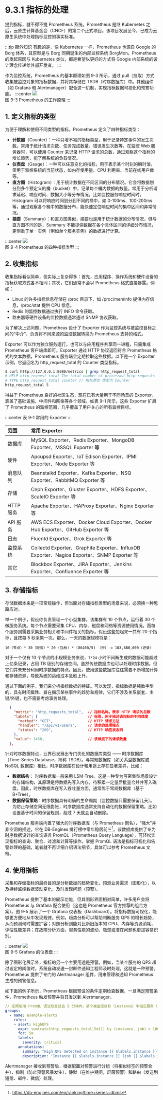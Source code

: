 # 9.3.1 指标的处理

提到指标，就不得不提 Prometheus 系统。Prometheus 是继 Kubernetes 之后，云原生计算基金会（CNCF）的第二个正式项目。该项目发展至今，已成为云原生系统中处理指标监控的事实标准。

:::tip 额外知识
有趣的是，像 Kubernetes 一样，Prometheus 也源自 Google 的 Borg 体系，其原型是与 Borg 同期诞生的内部监控系统 BorgMon。Prometheus 的发起原因与 Kubernetes 类似，都是希望以更好的方式将 Google 内部系统的设计理念传递给外部开发者。
:::

作为监控系统，Prometheus 的基本原理如图 9-3 所示，通过 pull（拉取）方式收集被监控对象的指标数据，并将其存储在 TSDB（时序数据库）中。其他组件（如 Grafana 和 Alertmanager）配合这一机制，实现指标数据可视化和预警功能。
:::center
  ![](../assets/prometheus-arch.png)<br/>
  图 9-3 Prometheus 的工作原理
:::

## 1. 定义指标的类型

为便于理解和使用不同类型的指标，Prometheus 定义了四种指标类型：

- **计数器**（Counter）：一种只增不减的指标类型，用于记录特定事件的发生次数。常用于统计请求次数、任务完成数量、错误发生次数等。在监控 Web 服务器时，可以使用 Counter 来记录 HTTP 请求的总数，通过观察这个指标的增长趋势，能了解系统的负载情况。
- **仪表盘**（Gauge）：一种可以任意变化的指标，用于表示某个时刻的瞬时值。常用于监控系统的当前状态，如内存使用量、CPU 利用率、当前在线用户数等。
- **直方图**（Histogram）：用于统计数据在不同区间的分布情况。它会将数据划分到多个预定义的桶（bucket）中，记录每个桶内数据的数量。常用于分析请求延迟、响应时间、数据大小等分布情况。比如监控服务响应时间时，Histogram 可以将响应时间划分到不同的桶中，如 0-100ms、100-200ms 等，通过观察各个桶中的数据分布，能快速定位响应时间的集中区间和异常情况。
- **摘要**（Summary）：和直方图类似，摘要也是用于统计数据的分布情况，但与直方图不同的是，Summary 不能提供数据在各个具体区间的详细分布情况，更侧重于单一实例（例如单个服务实例）的数据进行计算。

:::center
  ![](../assets/four-metrics-type.png)<br/>
  图 9-4 Prometheus 的四种指标类型
:::

## 2. 收集指标

收集指标看似简单，但实际上复杂得多：首先，应用程序、操作系统和硬件设备的指标获取方式各不相同；其次，它们通常不会以 Prometheus 格式直接暴露。例如：

- Linux 的许多指标信息存储在 /proc 目录下，如 /proc/meminfo 提供内存信息，/proc/stat 提供 CPU 信息。
- Redis 的监控数据通过执行 INFO 命令获取。
- 路由器等硬件设备的监控数据通常通过 SNMP 协议获取。

为了解决上述问题，Prometheus 设计了 Exporter 作为监控系统与被监控目标之间的“中介”，负责将不同来源的监控数据转换为 Prometheus 支持的格式。

Exporter 可以作为独立服务运行，也可以与应用程序共享同一进程，只需集成 Prometheus 客户端库即可。Exporter 通过 HTTP 协议返回符合 Prometheus 格式的文本数据，Prometheus 服务端会定期拉取这些数据。以下是一个 Exporter 示例，它返回名为 http_request_total 的 Counter 类型指标。

```bash
$ curl http://127.0.0.1:8080/metrics | grep http_request_total
# HELP http_request_total The total number of processed http requests
# TYPE http_request_total counter // 指标类型 类型为 Counter
http_request_total 5
```

得益于 Prometheus 良好的社区生态，现在已有大量用于不同场景的 Exporter，涵盖了基础设施、中间件和网络等各个领域。如表 9-1 所示，这些 Exporter 扩展了 Prometheus 的监控范围，几乎覆盖了用户关心的所有监控目标。

:::center
表 9-1 常用的 Exporter
:::

| 范围 | 常用 Exporter |
|:--|:--|
 | 数据库 |  MySQL Exporter、Redis Exporter、MongoDB Exporter、MSSQL Exporter 等 | 
 | 硬件 | Apcupsd Exporter、IoT Edison Exporter、IPMI Exporter、Node Exporter 等 | 
 | 消息队列 |  Beanstalkd Exporter、Kafka Exporter、NSQ Exporter、RabbitMQ Exporter 等 |
 | 存储 | Ceph Exporter、Gluster Exporter、HDFS Exporter、ScaleIO Exporter 等 | 
 | HTTP 服务 | Apache Exporter、HAProxy Exporter、Nginx Exporter 等 |
 | API 服务 | AWS ECS Exporter、Docker Cloud Exporter、Docker Hub Exporter、GitHub Exporter 等 | 
 | 日志 | Fluentd Exporter、Grok Exporter 等 | 
 | 监控系统 |  Collectd Exporter、Graphite Exporter、InfluxDB Exporter、Nagios Exporter、SNMP Exporter 等 |
 | 其它 | Blockbox Exporter、JIRA Exporter、Jenkins Exporter、Confluence Exporter 等|

## 3. 存储指标

存储数据本来是一项常规操作，但当面对存储指标类型的场景来说，必须换一种思路应对。

举一个例子，假设你负责管理一个小型集群，该集群有 10 个节点，运行着 30 个微服务系统。每个节点需要采集 CPU、内存、磁盘和网络等资源使用情况，而每个服务则需要采集业务相关和中间件相关的指标。假设这些加起来一共有 20 个指标，且按每 5 秒采集一次。那么，一天的数据规模将是：

```
10（节点）* 30（服务）* 20 (指标) * (86400/5) （秒） = 103,680,000（记录）
```

对于一个仅有 10 个节点的小规模业务来说，`7*24` 小时不间断生成的数据可能超过上亿条记录，占用 TB 级别的存储空间。虽然传统数据库也可以处理时序数据，但它们并未充分利用时序数据的特点。因此，使用这些数据库往往需要不断增加计算和存储资源，导致系统的运维成本急剧上升。

通过下面的例子，我们来分析指标数据的特征。可以发现，指标数据是纯数字型的、具有时间属性、旨在揭示某些事件的趋势和规律，它们不涉及关系嵌套、主键/外键，也不需要考虑事务处理。

```json
  {
    "metric": "http_requests_total",  // 指标名称，表示 HTTP 请求的总数
    "labels": {                       // 标签，用于描述该指标的不同维度
      "method": "GET",                // HTTP 请求方法
      "handler": "/api/v1/users",     // 请求的处理端点
      "status": "200",                // HTTP 响应状态码
    },
    "value": 1458,                    // 该维度下的请求数量
  },
```
针对时序数据特点，业界已发展出专门优化的数据库类型 —— 时序数据库（Time-Series Database，简称 TSDB）。与常规数据库（如关系型数据库或 NoSQL 数据库）相比，时序数据库在设计和用途上存在显著差异，比如：

- **数据结构**：
时序数据库一般采用 LSM-Tree，这是一种专为写密集型场景设计的存储结构，其原理是将数据先写入内存，待积累一定量后批量合并并写入磁盘。因此，时序数据库在写入吞吐量方面，通常优于常规数据库（基于 B+Tree）。
- **数据保留策略**：时序数据具有明确的生命周期（监控数据只需要保留几天）。为防止存储空间无限膨胀，时序数据库通常支持自动化的数据保留策略。比如设置基于时间的保留规则，超过 7 天就会自动删除。


Prometheus 服务端内置了强大的时序数据库（与 Prometheus 同名），“强大”并非空洞的描述，它在 DB-Engines 排行榜中常年稳居前三[^1]。该数据库提供了专为时序数据设计的查询语言 PromQL（Prometheus Query Language），可轻松实现指标的查询、聚合、过滤和计算等操作。掌握 PromQL 语法是指标可视化和告警处理的基础，笔者就不再详细介绍语法细节，具体可以参考 Prometheus 文档。

## 4. 使用指标

采集和存储指标的最终目的是分析数据的趋势变化，预测业务需求（图形化），以及持续监控数据波动变化，及时发现问题（预警）。

Prometheus 提供了基本的展示功能，但其图形界面相对简单，许多用户会将 Prometheus 与 Grafana 配合使用（这也是 Prometheus 官方推荐的组合方案）。图 9-5 展示了一个 Grafana 仪表板（Dashboard）。将指标数据可视化，能够更方便地从中发现规律。例如，趋势分析可以帮助判断服务 QPS 的增长趋势，从而预测何时需要扩容；对照分析则能对比新旧版本的 CPU、内存等资源消耗，评估性能差异；在故障分析方面，服务性能的波动、瓶颈或潜在问题也更加容易识别。

:::center
  ![](../assets/grafana-dashboard-english.png)<br/>
  图 9-5 Grafana 的仪表盘
:::

除了图形化展示外，指标的另一个主要用途是预警。例如，当某个服务的 QPS 超过设定的阈值时，系统自动发送一封邮件通知工程师及时处理，这就是一种预警。Prometheus 提供了专门的 Alertmanager 组件，用来管理和通知 Prometheus 生成的预警信息。

如下面的例子所示，Prometheus 根据预设的条件定期检查数据，一旦满足预警条件，Prometheus 触发预警并将其发送到 Alertmanager。
```yaml
// 定期使用 PromQL 语法检查过去 5 分钟内，某个被监控目标（instance）中指定服务（job）的 QPS 是否超过 1000。
groups:
  - name: example-alerts
    rules:
    - alert: HighQPS
      expr: sum(rate(http_requests_total[5m])) by (instance, job) > 1000
      for: 5m
      labels:
        severity: critical
      annotations:
        summary: "High QPS detected on instance {{ $labels.instance }}"
        description: "Instance {{ $labels.instance }} (job {{ $labels.job }}) has had a QPS greater than 1000 for more than 5 minutes."
```

Alertmanager 接收到预警后，根据配置对预警进行分组（将相似标签的预警合并）、抑制（防止预警风暴发生）、静默（在维护期间，屏蔽预警）和路由（发送到短信、邮件、微信）处理。

[^1]: https://db-engines.com/en/ranking/time+series+dbms
